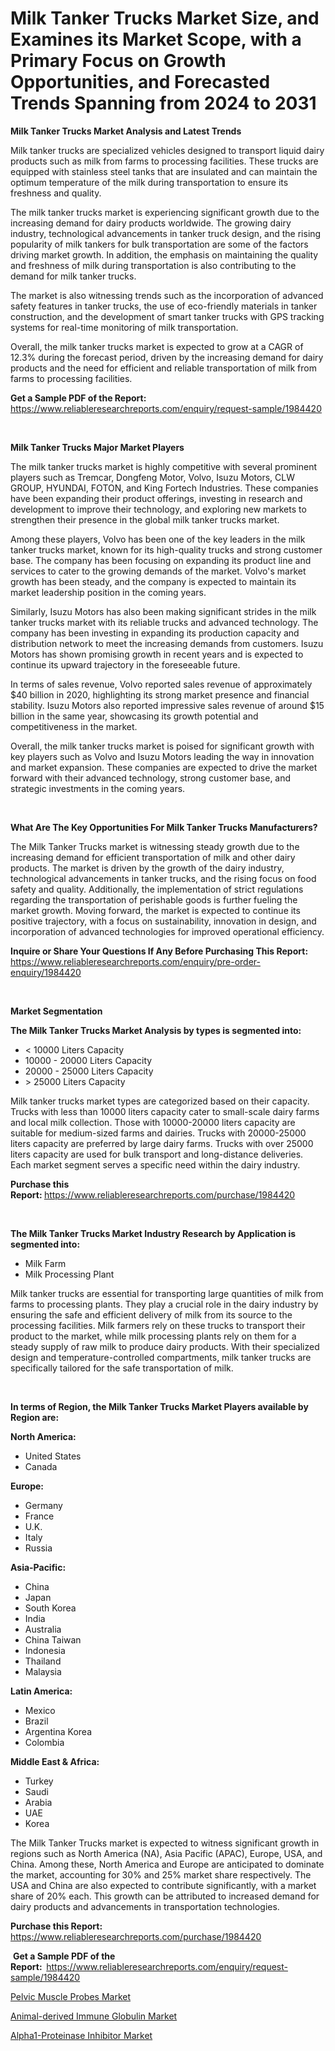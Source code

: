 <p><h1>Milk Tanker Trucks Market Size, and Examines its Market Scope, with a Primary Focus on Growth Opportunities, and Forecasted Trends Spanning from 2024 to 2031</h1></p><p><strong>Milk Tanker Trucks Market Analysis and Latest Trends</strong></p>
<p><p>Milk tanker trucks are specialized vehicles designed to transport liquid dairy products such as milk from farms to processing facilities. These trucks are equipped with stainless steel tanks that are insulated and can maintain the optimum temperature of the milk during transportation to ensure its freshness and quality.</p><p>The milk tanker trucks market is experiencing significant growth due to the increasing demand for dairy products worldwide. The growing dairy industry, technological advancements in tanker truck design, and the rising popularity of milk tankers for bulk transportation are some of the factors driving market growth. In addition, the emphasis on maintaining the quality and freshness of milk during transportation is also contributing to the demand for milk tanker trucks.</p><p>The market is also witnessing trends such as the incorporation of advanced safety features in tanker trucks, the use of eco-friendly materials in tanker construction, and the development of smart tanker trucks with GPS tracking systems for real-time monitoring of milk transportation.</p><p>Overall, the milk tanker trucks market is expected to grow at a CAGR of 12.3% during the forecast period, driven by the increasing demand for dairy products and the need for efficient and reliable transportation of milk from farms to processing facilities.</p></p>
<p><strong>Get a Sample PDF of the Report:&nbsp;</strong> <a href="https://www.reliableresearchreports.com/enquiry/request-sample/1984420">https://www.reliableresearchreports.com/enquiry/request-sample/1984420</a></p>
<p>&nbsp;</p>
<p><strong>Milk Tanker Trucks Major Market Players</strong></p>
<p><p>The milk tanker trucks market is highly competitive with several prominent players such as Tremcar, Dongfeng Motor, Volvo, Isuzu Motors, CLW GROUP, HYUNDAI, FOTON, and King Fortech Industries. These companies have been expanding their product offerings, investing in research and development to improve their technology, and exploring new markets to strengthen their presence in the global milk tanker trucks market.</p><p>Among these players, Volvo has been one of the key leaders in the milk tanker trucks market, known for its high-quality trucks and strong customer base. The company has been focusing on expanding its product line and services to cater to the growing demands of the market. Volvo's market growth has been steady, and the company is expected to maintain its market leadership position in the coming years.</p><p>Similarly, Isuzu Motors has also been making significant strides in the milk tanker trucks market with its reliable trucks and advanced technology. The company has been investing in expanding its production capacity and distribution network to meet the increasing demands from customers. Isuzu Motors has shown promising growth in recent years and is expected to continue its upward trajectory in the foreseeable future.</p><p>In terms of sales revenue, Volvo reported sales revenue of approximately $40 billion in 2020, highlighting its strong market presence and financial stability. Isuzu Motors also reported impressive sales revenue of around $15 billion in the same year, showcasing its growth potential and competitiveness in the market.</p><p>Overall, the milk tanker trucks market is poised for significant growth with key players such as Volvo and Isuzu Motors leading the way in innovation and market expansion. These companies are expected to drive the market forward with their advanced technology, strong customer base, and strategic investments in the coming years.</p></p>
<p>&nbsp;</p>
<p><strong>What Are The Key Opportunities For Milk Tanker Trucks Manufacturers?</strong></p>
<p><p>The Milk Tanker Trucks market is witnessing steady growth due to the increasing demand for efficient transportation of milk and other dairy products. The market is driven by the growth of the dairy industry, technological advancements in tanker trucks, and the rising focus on food safety and quality. Additionally, the implementation of strict regulations regarding the transportation of perishable goods is further fueling the market growth. Moving forward, the market is expected to continue its positive trajectory, with a focus on sustainability, innovation in design, and incorporation of advanced technologies for improved operational efficiency.</p></p>
<p><strong>Inquire or Share Your Questions If Any Before Purchasing This Report:</strong> <a href="https://www.reliableresearchreports.com/enquiry/pre-order-enquiry/1984420">https://www.reliableresearchreports.com/enquiry/pre-order-enquiry/1984420</a></p>
<p>&nbsp;</p>
<p><strong>Market Segmentation</strong></p>
<p><strong>The Milk Tanker Trucks Market Analysis by types is segmented into:</strong></p>
<p><ul><li>< 10000 Liters Capacity</li><li>10000 - 20000 Liters Capacity</li><li>20000 - 25000 Liters Capacity</li><li>> 25000 Liters Capacity</li></ul></p>
<p><p>Milk tanker trucks market types are categorized based on their capacity. Trucks with less than 10000 liters capacity cater to small-scale dairy farms and local milk collection. Those with 10000-20000 liters capacity are suitable for medium-sized farms and dairies. Trucks with 20000-25000 liters capacity are preferred by large dairy farms. Trucks with over 25000 liters capacity are used for bulk transport and long-distance deliveries. Each market segment serves a specific need within the dairy industry.</p></p>
<p><strong>Purchase this Report:&nbsp;</strong><a href="https://www.reliableresearchreports.com/purchase/1984420">https://www.reliableresearchreports.com/purchase/1984420</a></p>
<p>&nbsp;</p>
<p><strong>The Milk Tanker Trucks Market Industry Research by Application is segmented into:</strong></p>
<p><ul><li>Milk Farm</li><li>Milk Processing Plant</li></ul></p>
<p><p>Milk tanker trucks are essential for transporting large quantities of milk from farms to processing plants. They play a crucial role in the dairy industry by ensuring the safe and efficient delivery of milk from its source to the processing facilities. Milk farmers rely on these trucks to transport their product to the market, while milk processing plants rely on them for a steady supply of raw milk to produce dairy products. With their specialized design and temperature-controlled compartments, milk tanker trucks are specifically tailored for the safe transportation of milk.</p></p>
<p>&nbsp;</p>
<p><strong>In terms of Region, the Milk Tanker Trucks Market Players available by Region are:</strong></p>
<p>
    <p> <strong> North America: </strong>
        <ul>
            <li>United States</li>
            <li>Canada</li>
        </ul>
        </p> 
    <p> <strong> Europe: </strong>
        <ul>
            <li>Germany</li>
            <li>France</li>
            <li>U.K.</li>
            <li>Italy</li>
            <li>Russia</li>
        </ul>
        </p> 
    <p> <strong> Asia-Pacific: </strong>
        <ul>
            <li>China</li>
            <li>Japan</li>
            <li>South Korea</li>
            <li>India</li>
            <li>Australia</li>
            <li>China Taiwan</li>
            <li>Indonesia</li>
            <li>Thailand</li>
            <li>Malaysia</li>
        </ul>
        </p> 
    <p> <strong> Latin America: </strong>
        <ul>
            <li>Mexico</li>
            <li>Brazil</li>
            <li>Argentina Korea</li>
            <li>Colombia</li>
        </ul>
        </p> 
    <p> <strong> Middle East & Africa: </strong>
        <ul>
            <li>Turkey</li>
            <li>Saudi</li>
            <li>Arabia</li>
            <li>UAE</li>
            <li>Korea</li>
        </ul>
    </p>
    </p>
<p><p>The Milk Tanker Trucks market is expected to witness significant growth in regions such as North America (NA), Asia Pacific (APAC), Europe, USA, and China. Among these, North America and Europe are anticipated to dominate the market, accounting for 30% and 25% market share respectively. The USA and China are also expected to contribute significantly, with a market share of 20% each. This growth can be attributed to increased demand for dairy products and advancements in transportation technologies.</p></p>
<p><strong>Purchase this Report: </strong><a href="https://www.reliableresearchreports.com/purchase/1984420">https://www.reliableresearchreports.com/purchase/1984420</a></p>
<p>&nbsp;<strong>Get a Sample PDF of the Report:&nbsp;&nbsp;</strong><a href="https://www.reliableresearchreports.com/enquiry/request-sample/1984420">https://www.reliableresearchreports.com/enquiry/request-sample/1984420</a></p>
<p><strong></strong></p>
<p><p><a href="https://view.publitas.com/reportprime-1/pelvic-muscle-probes-market-size-share-trends-analysis-report-by-material-by-type-by-end-user-by-region-and-segment-forecasts-2023-2030/">Pelvic Muscle Probes Market</a></p><p><a href="https://view.publitas.com/reportprime-1/animal-derived-immune-globulin-market-offers-provide-insightful-data-for-the-time-period-from-2023-to-2030-and-also-provide-analysis-based-on-application-type-and-region/">Animal-derived Immune Globulin Market</a></p><p><a href="https://view.publitas.com/reportprime-1/alpha1-proteinase-inhibitor-market-challenges-opportunities-and-growth-drivers-and-major-market-players-forecasted-for-period-from-2023-2030/">Alpha1-Proteinase Inhibitor Market</a></p></p>